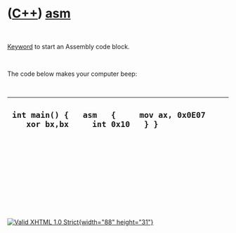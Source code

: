 



 

 

 

 

 

([C++](Cpp.htm)) [asm](CppAsm.htm)
==================================

 

[Keyword](CppKeyword.htm) to start an Assembly code block.

 

The code below makes your computer beep:

 

  -------------------------------------------------------------------------------
  ` int main() {   asm   {     mov ax, 0x0E07     xor bx,bx     int 0x10   } }`
  -------------------------------------------------------------------------------

 

 

 

 

 





 

[![Valid XHTML 1.0 Strict](valid-xhtml10.png){width="88"
height="31"}](http://validator.w3.org/check?uri=referer)

